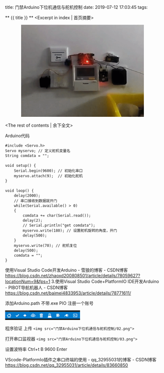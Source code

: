 title: 门禁Arduino下位机通信与舵机控制
date: 2019-07-12 17:03:45
tags:

** {{ title }} ** <Excerpt in index | 首页摘要>

<div align=center>
<img src="门禁Arduino下位机通信与舵机控制/00.gif">
</div>

<!-- more -->

<The rest of contents | 余下全文>

Arduino代码

```arduino
#include <Servo.h>
Servo myservo; // 定义舵机变量名
String comdata = "";

void setup() {
    Serial.begin(9600); // 初始化串口
    myservo.attach(9);  // 初始化舵机
}

void loop() {
    delay(2000);
    // 串口接收到数据就开门
    while(Serial.available() > 0)
    {
        comdata += char(Serial.read());
        delay(2);
        // Serial.println("get comdata");
        myservo.write(180); // 设置舵机旋转的角度，开门
        delay(500);
    }  
    myservo.write(70); // 舵机复位
    delay(500);
    comdata = ""; 
}
```

使用Visual Studio Code开发Arduino - 雪狼的博客 - CSDN博客 https://blog.csdn.net/zhaoxd200808501/article/details/78059627?locationNum=9&fps=1
3.使用Visual Studio Code+PlatformIO IDE开发Arduino - PIBOT导航机器人 - CSDN博客 https://blog.csdn.net/baimei4833953/article/details/78771611/

添加Arduino.path 不带.exe
PIO 注册一个账号

<img src="门禁Arduino下位机通信与舵机控制/01.png">

程序验证 上传
`<img src="门禁Arduino下位机通信与舵机控制/02.png">`

打开串口监视器
`<img src="门禁Arduino下位机通信与舵机控制/03.png">`

设置波特率
Ctrl+t
B
9600
Enter

VScode-PlatformIo插件之串口终端的使用 - qq_32955031的博客 - CSDN博客 https://blog.csdn.net/qq_32955031/article/details/83660850
